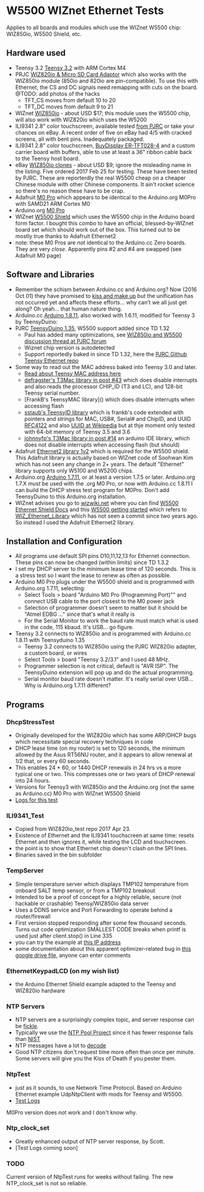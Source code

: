 # W5500 WIZnet Ethernet Tests
Applies to all boards and modules which use the WIZnet W5500 chip: WIZ850io, W5500 Shield, etc.

## Hardware used
- Teensy 3.2 [Teensy 3.2](https://www.pjrc.com/store/teensy32.html) with ARM Cortex M4
- PRJC [WIZ820io & Micro SD Card Adaptor](https://www.pjrc.com/store/wiz820_sd_adaptor.html) which also works with the WIZ850io module (850io and 820io are pin-compatible). To use this with Ethernet, the CS and DC signals need remapping with cuts on the board. @TODO: add photos of the hacks
  - TFT_CS moves from default 10 to 20
  - TFT_DC moves from default 9 to 21
- WIZnet [WIZ850io](http://www.wiznet.co.kr/product-item/wiz850io/) - about USD $17; this module uses the W5500 chip, will also work with WIZ820io which uses the W5200
- ILI9341 2.8" color touchscreen, available tested [from PJRC](https://www.pjrc.com/store/display_ili9341_touch.html) or take your chances on eBay. A recent order of five on eBay had 4/5 with cracked screens, all with bent pins. Inadequately packaged.
- ILI9341 2.8" color touchscreen, [BuyDisplay ER-TFT028-4](http://www.buydisplay.com/default/serial-spi-2-8-tft-lcd-module-display-320x240-optional-touch-screen) and a custom carrier board with buffers, able to use at least a 36" ribbon cable back to the Teensy host board.
- eBay [WIZ850io clones](http://www.ebay.com/itm/201560299414?_trksid=p2057872.m2749.l2649&ssPageName=STRK%3AMEBIDX%3AIT) - about USD $9; ignore the misleading name in the listing. Five ordered 2017 Feb 25 for testing. These have been tested by PJRC. These are reporterdly the real W5500 cheap on a cheaper Chinese module with other Chinese components. It ain't rocket science so there's no reason these have to be crap.
- Adafruit [M0 Pro](https://www.adafruit.com/products/2417) which appears to be identical to the Arduino.org M0Pro with SAMD21 ARM Cortex M0
- Arduino.org [M0 Pro](http://www.arduino.org/products/boards/arduino-m0-pro)
- WIZnet [W5500 Shield](http://www.wiznet.co.kr/product-item/w5500-ethernet-shield/) which uses the W5500 chip in the Arduino board form factor. I bought this combo to have an official, blessed-by-WIZnet board set which should work out of the box. This turned out to be mostly true thanks to Adafruit Ethernet2
- note: these M0 Pros are *not* identical to the Arduino.cc Zero boards. They are very *close*. Apparently pins #2 and #4 are swapped (see Adafruit M0 page)

## Software and Libraries
 - Remember the schism between Arduino.cc and Arduino.org? Now (2016 Oct 01) they have promised to [kiss and make up](https://blog.arduino.cc/2016/10/01/two-arduinos-become-one-2/) but the unification has not occurred yet and affects these efforts... why can't we all just get along? Oh yeah... that human nature thing.
 - Arduino.cc [Arduino 1.8.11](https://www.arduino.cc/en/Main/Software), also worked with 1.6.11, modified for Teensy 3 by TeensyDuino: 
 - PJRC [TeensyDuino 1.35](http://www.pjrc.com/teensy/td_download.html), W5500 support added since TD 1.32
   - Paul has added many optimizations, see [WIZ850io and W5500 discussion thread at PJRC forum](https://forum.pjrc.com/threads/28642-Wiznet-W5500-support/page2?highlight=Wiz850io)
   - Wiznet chip version is autodetected
   - Support reportedly baked in since TD 1.32, here the [PJRC Github Teensy Ethernet repo](https://github.com/PaulStoffregen/Ethernet)
 - Some way to read out the MAC address baked into Teensy 3.0 and later. 
   - [Read about Teensy MAC address here](https://forum.pjrc.com/threads/91-teensy-3-MAC-address)
   - [defragster's T3Mac library in post #43](https://forum.pjrc.com/attachment.php?attachmentid=7074&d=1462266657) which does disable interrupts and also reads the processor CHIP_ID (T3 and LC), and 128-bit Teensy serial number. 
   - [FrankB's TeensyMAC library](\) which does disable interrupts when accessing flash
   - [sstaub's TeensyID library](https://github.com/sstaub/TeensyID) which is frankb's code extended with pointers and strings for MAC, USB#, Serial# and ChipID, and UUID [RFC4122](https://tools.ietf.org/html/rfc4122) and also [UUID at Wikipedia](https://en.wikipedia.org/wiki/Universally_unique_identifier) but at thje moment only tested with 64-bit memory of Teensy 3.5 and 3.6
   - [johnnyfp's T3Mac library in post #14](https://forum.pjrc.com/attachment.php?attachmentid=2083&d=1401162864) an arduino IDE library, which does not disable interrupts when accessing flash (but should)
 - Adafruit [Ethernet2 library 1v2](https://github.com/adafruit/Ethernet2) which is required for the W5500 shield. This Adafruit library is actually based on WIZnet code of Soohwan Kim which has not seen any change in 2+ years. The default "Ethernet" library supports only W5100 and W5200 chips.
 - Arduino.org [Arduino 1.7.11](http://www.arduino.org/downloads), or at least a version 1.7.5 or later. Arduino.org 1.7.X *must* be used with the .org M0 Pro, or now with Arduino.cc 1.8.11 I can build the DHCP stress test program for M0Pro. Don't add TeensyDuino to this Arduino.org installation.
 - WIZnet advises you go to [wizwiki.net](wizwiki.net) where you can find [W5500 Ethernet Shield Docs](http://wizwiki.net/wiki/doku.php?id=osh:w5500_ethernet_shield:start) and this [W5500 getting started](http://wizwiki.net/wiki/doku.php?id=osh:w5500_ethernet_shield_getting_started) which refers to [WIZ_Ethernet_Library](https://github.com/Wiznet/WIZ_Ethernet_Library) which has not seen a commit since two years ago. So instead I used the Adafruit Ethernet2 library.

## Installation and Configuration
- All programs use default SPI pins D10,11,12,13 for Ethernet connection. These pins can now be changed (within limits) since TD 1.3.2
- I set my DHCP server to the minimum lease time of 120 seconds. This is a stress test so I want the lease to renew as often as possible.
- Arduino M0 Pro plugs under the W5500 shield and is programmed with Arduino.org 1.7.11, selecting:
  - Select Tools > board "Arduino M0 Pro (Programming Port)"" and connect USB cable to the port closest to the M0 power jack
  - Selection of programmer doesn't seem to matter but it should be "Atmel EDBG ..." since that's what it really is
  - For the Serial Monitor to work the baud rate must match what is used in the code, 115 kbaud. It's USB... go figure.
- Teensy 3.2 connects to WIZ850io and is programmed with Arduino.cc 1.8.11 with Teensyduino 1.35
  - Teensy 3.2 connects to WIZ850io using the PJRC WIZ820io adapter, a custom board, or wires
  - Select Tools > board "Teensy 3.2/3.1" and I used 48 MHz.
  - Programmer selection is not critical, default is "AVR ISP". The TeensyDuino extension will pop up and do the actual programming.
  - Serial monitor baud rate doesn't matter. It's really serial over USB... Why is Arduino.org 1.7.11 different?

## Programs
### DhcpStressTest
- Originally developed for the WIZ820io which has some ARP/DHCP bugs which necessitate special recovery techniques in code
- DHCP lease time (on my router) is set to 120 seconds, the minimum allowed by the Asus RT56NU router, and it appears to allow renewal at 1/2 that, or every 60 seconds. 
- This enables 24 * 60, or 1440 DHCP renewals in 24 hrs vs a more typical one or two. This compresses one or two years of DHCP renewal into 24 hours.
- Versions for Teensy3 with WIZ850io and the Arduino.org (not the same as Arduino.cc) M0 Pro with WIZnet W5500 Shield
- [Logs for this test](https://github.com/systronix/W5500_Test/blob/master/DhcpStressTest-T3/DHCP_stress_logs.md) 

### ILI9341_Test
- Copied from WIZ820io_test repo 2017 Apr 23.
- Existence of Ethernet and the ILI9341 touchscreen at same time: resets Ethernet and then ignores it, while testing the LCD and touchscreen.
- the point is to show that Ethernet chip doesn't clash on the SPI lines.
- Binaries saved in the bin subfolder 

### TempServer
- Simple temperature server which displays TMP102 temperature from onboard SALT temp sensor, or from a TMP102 breakout
- Intended to be a proof of concept for a highly reliable, secure (not hackable or crashable) Teensy/WIZ850io data server
- Uses a DDNS service and Port Forwarding to operate behind a router/firewall 
- First version stopped responding after some few thousand seconds. Turns out code optimization SMALLEST CODE breaks when printf is used just after client.stop() in Line 335
- you can try the example at [this IP address](http://systronix.hopto.org:8080/)
- some documentation about this apparent optimizer-related bug in [this google drive file](https://docs.google.com/document/d/1ZbH-lGuzJ1XOtw04R_Ga4RLg5KANeHKZRIIN780brBo/edit?usp=sharing), anyone can enter comments

### EthernetKeypadLCD (on my wish list)
- the Arduino Ethernet Shield example adapted to the Teensy and WIZ820io hardware

### NTP Servers
- NTP servers are a surprisingly complex topic, and server response can be [fickle](https://www.google.com/search?q=define+fickle&oq=define+fickle&aqs=chrome..69i57j0l5.3344j0j7&sourceid=chrome&ie=UTF-8).
- Typically we use the [NTP Pool Project](http://www.pool.ntp.org/en/) since it has fewer response fails than [NIST](http://tf.nist.gov/tf-cgi/servers.cgi)
- NTP messages have a lot to [decode](https://www.eecis.udel.edu/~mills/ntp/html/decode.html)
- Good NTP citizens don't request time more often than once per minute. Some servers will give you the Kiss of Death if you pester them.

### NtpTest

- just as it sounds, to use Network Time Protocol. Based on Arduino Ethernet example UdpNtpClient with mods for Teensy and W5500. 
- [Test Logs](https://github.com/systronix/W5500_Test/blob/master/NtpTest/NtpTest_logs.md)

M0Pro version does not work and I don't know why.

### Ntp_clock_set
- Greatly enhanced output of NTP server response, by Scott.
- [Test Logs coming soon]

### TODO
Current version of NtpTest runs for weeks without failing. The new NTP_clock_set is not so reliable.
